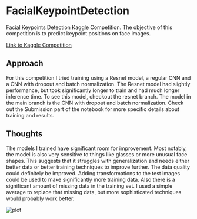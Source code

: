 # FacialKeypointDetection
Facial Keypoints Detection Kaggle Competition. The objective of this competition is to predict keypoint positions on face images.

[Link to Kaggle Competition](https://www.kaggle.com/competitions/facial-keypoints-detection)

## Approach
For this competition I tried training using a Resnet model, a regular CNN and a CNN with dropout and batch normalization. The Resnet model had slightly performance, but took significantly longer to train and had much longer inference time. To see this model, checkout the resnet branch. The model in the main branch is the CNN with dropout and batch normalization. Check out the Submission part of the notebook for more specific details about training and results.

## Thoughts
The models I trained have significant room for improvement. Most notably, the model is also very sensitive to things like glasses or more unusual face shapes. This suggests that it struggles with generalization and needs either better data or better training techniques to improve further. The data quality could definitely be improved. Adding transformations to the test images could be used to make significantly more training data. Also there is a significant amount of missing data in the training set. I used a simple average to replace that missing data, but more sophisticated techniques would probably work better.  

![plot](./data/images/examples.png)
